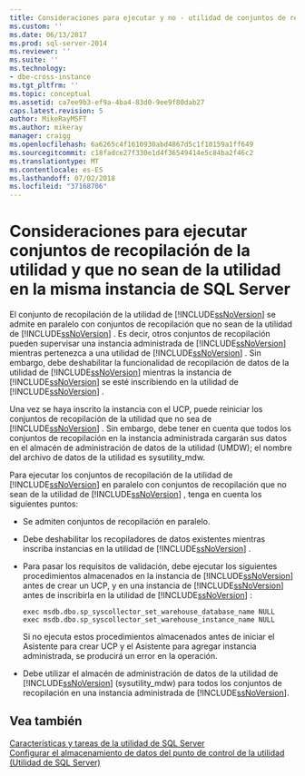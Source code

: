 ```yaml
---
title: Consideraciones para ejecutar y no - utilidad de conjuntos de recopilación de la misma instancia de SQL Server | Microsoft Docs
ms.custom: ''
ms.date: 06/13/2017
ms.prod: sql-server-2014
ms.reviewer: ''
ms.suite: ''
ms.technology:
- dbe-cross-instance
ms.tgt_pltfrm: ''
ms.topic: conceptual
ms.assetid: ca7ee9b3-ef9a-4ba4-83d0-9ee9f80dab27
caps.latest.revision: 5
author: MikeRayMSFT
ms.author: mikeray
manager: craigg
ms.openlocfilehash: 6a6265c4f1610930abd4867d5c1f10159a1ff649
ms.sourcegitcommit: c18fadce27f330e1d4f36549414e5c84ba2f46c2
ms.translationtype: MT
ms.contentlocale: es-ES
ms.lasthandoff: 07/02/2018
ms.locfileid: "37168706"
---
```

# <a name="considerations-for-running-utility-and-non-utility-collection-sets-on-the-same-instance-of-sql-server"></a>Consideraciones para ejecutar conjuntos de recopilación de la utilidad y que no sean de la utilidad en la misma instancia de SQL Server
  El conjunto de recopilación de la utilidad de [!INCLUDE[ssNoVersion](../../includes/ssnoversion-md.md)] se admite en paralelo con conjuntos de recopilación que no sean de la utilidad de [!INCLUDE[ssNoVersion](../../includes/ssnoversion-md.md)] . Es decir, otros conjuntos de recopilación pueden supervisar una instancia administrada de [!INCLUDE[ssNoVersion](../../includes/ssnoversion-md.md)] mientras pertenezca a una utilidad de [!INCLUDE[ssNoVersion](../../includes/ssnoversion-md.md)] . Sin embargo, debe deshabilitar la funcionalidad de recopilación de datos de la utilidad de [!INCLUDE[ssNoVersion](../../includes/ssnoversion-md.md)] mientras la instancia de [!INCLUDE[ssNoVersion](../../includes/ssnoversion-md.md)] se esté inscribiendo en la utilidad de [!INCLUDE[ssNoVersion](../../includes/ssnoversion-md.md)] .  
  
 Una vez se haya inscrito la instancia con el UCP, puede reiniciar los conjuntos de recopilación de la utilidad que no sea de [!INCLUDE[ssNoVersion](../../includes/ssnoversion-md.md)] . Sin embargo, debe tener en cuenta que todos los conjuntos de recopilación en la instancia administrada cargarán sus datos en el almacén de administración de datos de la utilidad (UMDW); el nombre del archivo de datos de la utilidad es sysutility_mdw.  
  
 Para ejecutar los conjuntos de recopilación de la utilidad de [!INCLUDE[ssNoVersion](../../includes/ssnoversion-md.md)] en paralelo con conjuntos de recopilación que no sean de la utilidad de [!INCLUDE[ssNoVersion](../../includes/ssnoversion-md.md)] , tenga en cuenta los siguientes puntos:  
  
-   Se admiten conjuntos de recopilación en paralelo.  
  
-   Debe deshabilitar los recopiladores de datos existentes mientras inscriba instancias en la utilidad de [!INCLUDE[ssNoVersion](../../includes/ssnoversion-md.md)] .  
  
-   Para pasar los requisitos de validación, debe ejecutar los siguientes procedimientos almacenados en la instancia de [!INCLUDE[ssNoVersion](../../includes/ssnoversion-md.md)] antes de crear un UCP, y en una instancia de [!INCLUDE[ssNoVersion](../../includes/ssnoversion-md.md)] antes de inscribirla en la utilidad de [!INCLUDE[ssNoVersion](../../includes/ssnoversion-md.md)] :  
  
    ```  
    exec msdb.dbo.sp_syscollector_set_warehouse_database_name NULL  
    exec msdb.dbo.sp_syscollector_set_warehouse_instance_name NULL  
    ```  
  
     Si no ejecuta estos procedimientos almacenados antes de iniciar el Asistente para crear UCP y el Asistente para agregar instancia administrada, se producirá un error en la operación.  
  
-   Debe utilizar el almacén de administración de datos de la utilidad de [!INCLUDE[ssNoVersion](../../includes/ssnoversion-md.md)] (sysutility_mdw) para todos los conjuntos de recopilación en una instancia administrada de [!INCLUDE[ssNoVersion](../../includes/ssnoversion-md.md)].  
  
## <a name="see-also"></a>Vea también  
 [Características y tareas de la utilidad de SQL Server](sql-server-utility-features-and-tasks.md)   
 [Configurar el almacenamiento de datos del punto de control de la utilidad &#40;Utilidad de SQL Server&#41;](configure-your-utility-control-point-data-warehouse-sql-server-utility.md)  
  
  
